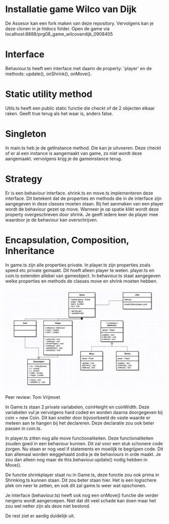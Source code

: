 # Installatie game Wilco van Dijk
De Assesor kan een fork maken van deze repository. Vervolgens kan je deze clonen in je htdocs folder. Open de game via localhost:8888/prg08_game_wilcovandijk_0908405

# Interface
Behaviour.ts heeft een interface met daarin de property: 'player' en de methods: update(), onShrink(), onMove().

# Static utility method
Utils.ts heeft een public static functie die checkt of de 2 objecten elkaar raken. Geeft true terug als het waar is, anders false.

# Singleton
In main.ts heb je de getInstance method. Die kan je uitvoeren. Deze checkt of er al een instance is aangemaakt van game, zo niet wordt deze aangemaakt. vervolgens krijg je de gameinstance terug.

# Strategy
Er is een behaviour interface. shrink.ts en move.ts implementeren deze interface. Dit betekent dat de properties en methods die in de interface zijn aangegeven in deze classes moeten staan. Bij het aanmaken van een player wordt de behaviour gezet op move. Wanneer je op spatie klikt wordt deze property overgeschreven door shrink. Je geeft iedere keer de player mee waardoor je de behaviour kan overschrijven.

# Encapsulation, Composition, Inheritance
In game.ts zijn alle properties private. In player.ts zijn properties zoals speed etc  private gemaakt. Dit hoeft alleen player te weten. player.ts en coin.ts extenden allebei van gameobject. In behaviour.ts staat aangegeven welke properties en methods de classes move en shrink moeten hebben.

![alt text](./classDiagram.png)

Peer review: Tom Vrijmoet

In Game.ts staan 2 private variabelen, coinHeight en coinWidth. Deze variabelen vul je vervolgens hard coded en worden daarna doorgegeven bij coin = new Coin.
Dit kan sneller door bijvoorbeeld de vaste waarde er meteen aan te hangen bij het declareren. Deze declaratie zou ook beter passen in coin.ts.

In player.ts zitten nog alle move functionaliteiten. Deze functionaliteiten zouden goed in een behaviour kunnen. Dit zal voor een stuk schonere code zorgen.
Nu staan er nog veel if statements en moeilijk te begrijpen code. Dit kan allemaal worden weggehaald zodra je de behaviours in orde maakt.
Je zou dan alleen nog maar de this.behaviour.update() nodig hebben in Move().

De functie shrinkplayer staat nu in Game.ts, deze functie zou ook prima in Shrinking.ts kunnen staan. Dit zou beter staan hier. 
Het is een logischere plek om neer te zetten, en ook dit zal game.ts weer wat opschonen.

Je interface (behaviour.ts) heeft ook nog een onMove() functie die verder nergens wordt aangeroepen. Niet dat dit veel schade kan doen maar het zou wel netter zijn als deze niet bestond.

De rest ziet er aardig duidelijk uit.